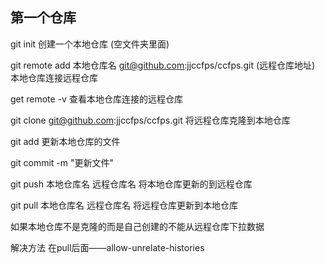 ## 第一个仓库

git init 创建一个本地仓库    (空文件夹里面)

git remote   add 本地仓库名   git@github.com:jjccfps/ccfps.git    (远程仓库地址)  本地仓库连接远程仓库

get remote  -v  查看本地仓库连接的远程仓库

git clone  git@github.com:jjccfps/ccfps.git  将远程仓库克隆到本地仓库

git add  更新本地仓库的文件

git commit -m "更新文件" 

git push  本地仓库名 远程仓库名  将本地仓库更新的到远程仓库

git pull    本地仓库名 远程仓库名   将远程仓库更新到本地仓库





如果本地仓库不是克隆的而是自己创建的不能从远程仓库下拉数据  

解决方法  在pull后面——allow-unrelate-histories



